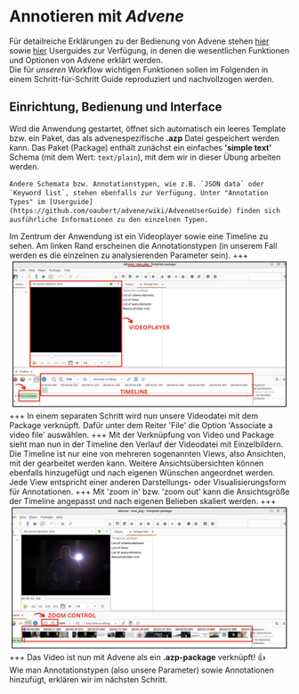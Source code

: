 # Annotieren mit *Advene* 

Für detailreiche Erklärungen zu der Bedienung von Advene stehen [hier](https://github.com/oaubert/advene/wiki/AdveneUserGuide)  sowie [hier](https://www.advene.org/screencasts.html#screencasts) Userguides zur Verfügung, in denen die wesentlichen Funktionen und Optionen von Advene erklärt werden. <br>
Die für *unseren* Workflow wichtigen Funktionen sollen im Folgenden in einem Schritt-für-Schritt Guide reproduziert und nachvollzogen werden.

## Einrichtung, Bedienung und Interface

Wird die Anwendung gestartet, öffnet sich automatisch ein leeres Template bzw. ein Paket, das als advenespezifische **.azp** Datei gespeichert werden kann. Das Paket (Package) enthält zunächst ein einfaches **'simple text'** Schema (mit dem Wert: `text/plain`), mit dem wir in dieser Übung arbeiten werden. 
```{admonition} Formen für Annotationstypen
Andere Schemata bzw. Annotationstypen, wie z.B. `JSON data` oder `Keyword list`, stehen ebenfalls zur Verfügung. Unter "Annotation Types" im [Userguide](https://github.com/oaubert/advene/wiki/AdveneUserGuide) finden sich ausführliche Informationen zu den einzelnen Typen.
```
Im Zentrum der Anwendung ist ein Videoplayer sowie eine Timeline zu sehen. Am linken Rand erscheinen die Annotationstypen (in unserem Fall werden es die einzelnen zu analysierenden Parameter sein). 
+++
![screenshot-A2-01](../_images/A2-S01.png)
+++
In einem separaten Schritt wird nun unsere Videodatei mit dem Package verknüpft. Dafür unter dem Reiter 'File' die Option 'Associate a video file' auswählen. 
+++
Mit der Verknüpfung von Video und Package sieht man nun in der Timeline den Verlauf der Videodatei mit Einzelbildern. Die Timeline ist nur eine von mehreren sogenannten Views, also Ansichten, mit der gearbeitet werden kann. Weitere Ansichtsübersichten können ebenfalls hinzugefügt und nach eigenen Wünschen angeordnet werden. Jede View entspricht einer anderen Darstellungs- oder Visualisierungsform für Annotationen.
+++
Mit 'zoom in' bzw. 'zoom out' kann die Ansichtsgröße der Timeline angepasst und nach eigenen Belieben skaliert werden. 
+++
![screenshot-A2-02](../_images/A2-S02.png)
+++
Das Video ist nun mit Advene als ein **.azp-package** verknüpft! 👍 <br>
Wie man Annotationstypen (also unsere Parameter) sowie Annotationen hinzufügt, erklären wir im nächsten Schritt.